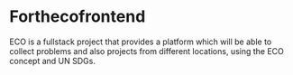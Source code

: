# Forthecofrontend
ECO is a fullstack project that provides a platform which will be able to collect problems and also projects from different locations, using the ECO concept and UN SDGs.
